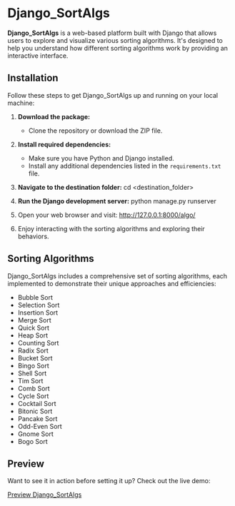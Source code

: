 # Django_SortAlgs

**Django_SortAlgs** is a web-based platform built with Django that allows users to explore and visualize various sorting algorithms. It's designed to help you understand how different sorting algorithms work by providing an interactive interface.

## Installation

Follow these steps to get Django_SortAlgs up and running on your local machine:

1. **Download the package:**
   - Clone the repository or download the ZIP file.

2. **Install required dependencies:**
   - Make sure you have Python and Django installed.
   - Install any additional dependencies listed in the `requirements.txt` file.

3. **Navigate to the destination folder:**
   cd <destination_folder>

4. **Run the Django development server:**
   python manage.py runserver

5. Open your web browser and visit: http://127.0.0.1:8000/algo/

6. Enjoy interacting with the sorting algorithms and exploring their behaviors.

## Sorting Algorithms

Django_SortAlgs includes a comprehensive set of sorting algorithms, each implemented to demonstrate their unique approaches and efficiencies:

- Bubble Sort
- Selection Sort
- Insertion Sort
- Merge Sort
- Quick Sort
- Heap Sort
- Counting Sort
- Radix Sort
- Bucket Sort
- Bingo Sort
- Shell Sort
- Tim Sort
- Comb Sort
- Cycle Sort
- Cocktail Sort
- Bitonic Sort
- Pancake Sort
- Odd-Even Sort
- Gnome Sort
- Bogo Sort

## Preview

Want to see it in action before setting it up? Check out the live demo:

[Preview Django_SortAlgs](https://patryk0802.pythonanywhere.com/algo/)
